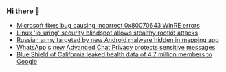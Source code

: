 ### Hi there 👋

<!--START_SECTION:feed-->
* [Microsoft fixes bug causing incorrect 0x80070643 WinRE errors](https://www.bleepingcomputer.com/news/microsoft/microsoft-fixes-bug-causing-incorrect-0x80070643-winre-errors/)
* [Linux 'io_uring' security blindspot allows stealthy rootkit attacks](https://www.bleepingcomputer.com/news/security/linux-io-uring-security-blindspot-allows-stealthy-rootkit-attacks/)
* [Russian army targeted by new Android malware hidden in mapping app](https://www.bleepingcomputer.com/news/security/russian-army-targeted-by-new-android-malware-hidden-in-mapping-app/)
* [WhatsApp's new Advanced Chat Privacy protects sensitive messages](https://www.bleepingcomputer.com/news/security/whatsapps-new-advanced-chat-privacy-protects-sensitive-messages/)
* [Blue Shield of California leaked health data of 4.7 million members to Google](https://www.bleepingcomputer.com/news/security/blue-shield-of-california-leaked-health-data-of-47-million-members-to-google/)
<!--END_SECTION:feed-->

<!--
**frankenk/frankenk** is a ✨ _special_ ✨ repository because its `README.md` (this file) appears on your GitHub profile.

Here are some ideas to get you started:

- 🔭 I’m currently working on ...
- 🌱 I’m currently learning ...
- 👯 I’m looking to collaborate on ...
- 🤔 I’m looking for help with ...
- 💬 Ask me about ...
- 📫 How to reach me: ...
- 😄 Pronouns: ...
- ⚡ Fun fact: ...
-->



